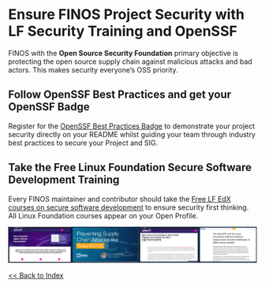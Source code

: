 # Ensure FINOS Project Security with LF Security Training and OpenSSF

FINOS with the **Open Source Security Foundation** primary objective is protecting the open source supply chain against malicious attacks and bad actors. This makes security everyone’s OSS priority.

## Follow OpenSSF Best Practices and get your OpenSSF Badge

Register for the [OpenSSF Best Practices Badge](https://github.com/coreinfrastructure/best-practices-badge) to demonstrate your project security directly on your README whilst guiding your team through industry best practices to secure your Project and SIG.

## Take the Free Linux Foundation Secure Software Development Training

Every FINOS maintainer and contributor should take the [Free LF EdX courses on secure software development](https://openssf.org/training/courses/) to ensure security first thinking. All Linux Foundation courses appear on your Open Profile.

<img src="assets/security.png?raw=true">

[<< Back to Index](README.md)
